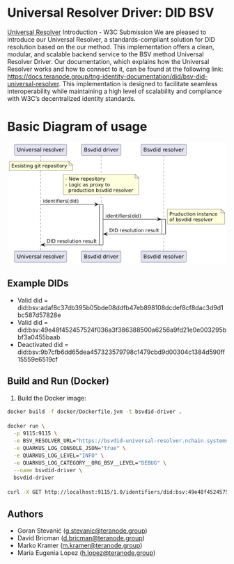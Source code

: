 # Universal Resolver Driver: DID BSV
[Universal Resolver](https://github.com/decentralized-identity/universal-resolver/) Introduction - W3C Submission
We are pleased to introduce our Universal Resolver, a standards-compliant solution for DID resolution based on the our method. This implementation offers a clean, modular, and scalable backend service to the BSV method Universal Resolver Driver.
Our documentation, which explains how the  Universal Resolver works and how to connect to it, can be found at the following link: https://docs.teranode.group/tng-identity-documentation/did/bsv-did-universal-resolver.
This implementation is designed to facilitate seamless interoperability while maintaining a high level of scalability and compliance with W3C’s decentralized identity standards.

# Basic Diagram of usage
![img.png](docs/img.png)

## Example DIDs
* Valid did = did:bsv:adaf8c37db395b05bde08ddfb47eb898108dcdef8cf8dac3d9d1bc587d57828e
* Valid did = did:bsv:49e48f452457524f036a3f386388500a6256a9fd21e0e003295bbf3a0455baab
* Deactivated did = did:bsv:9b7cfb6dd65dea457323579798c1479cbd9d00304c1384d590ff15559e6519cf

## Build and Run (Docker)

1. Build the Docker image:
```bash
docker build -f docker/Dockerfile.jvm -t bsvdid-driver .

docker run \
  -p 9115:9115 \
  -e BSV_RESOLVER_URL="https://bsvdid-universal-resolver.nchain.systems" \
  -e QUARKUS_LOG_CONSOLE_JSON="true" \
  -e QUARKUS_LOG_LEVEL="INFO" \
  -e QUARKUS_LOG_CATEGORY__ORG_BSV__LEVEL="DEBUG" \
  --name bsvdid-driver \
  bsvdid-driver

curl -X GET http://localhost:9115/1.0/identifiers/did:bsv:49e48f452457524f036a3f386388500a6256a9fd21e0e003295bbf3a0455baab
```  

## Authors
* Goran Stevanić (g.stevanic@teranode.group)
* David Bricman (d.bricman@teranode.group)
* Marko Kramer (m.kramer@teranode.group)
* Maria Eugenia Lopez (h.lopez@teranode.group)
